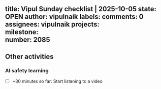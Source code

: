 title:	Vipul Sunday checklist | 2025-10-05
state:	OPEN
author:	vipulnaik
labels:	
comments:	0
assignees:	vipulnaik
projects:	
milestone:	
number:	2085
--
## Other activities

### AI safety learning

- [ ] ~30 minutes so far: Start listening to a video
